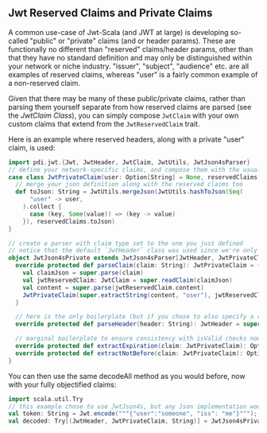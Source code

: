 ## Jwt Reserved Claims and Private Claims

A common use-case of Jwt-Scala (and JWT at large) is developing so-called "public" or "private" claims (and or header params).  These are functionally no different than "reserved" claims/header params, other than that they have no standard definition and may only be distinguished within your network or niche industry. "issuer", "subject", "audience" etc. are all examples of reserved claims, whereas "user" is a fairly common example of a non-reserved claim.

Given that there may be many of these public/private claims, rather than parsing them yourself separate from how reserved claims are parsed (see the *JwtClaim Class*), you can simply compose `JwtClaim` with your own custom claims that extend from the `JwtReservedClaim` trait.

Here is an example where reserved headers, along with a private "user" claim, is used:

```scala
import pdi.jwt.{Jwt, JwtHeader, JwtClaim, JwtUtils, JwtJson4sParser}
// define your network-specific claims, and compose them with the usual reservedClaims
case class JwtPrivateClaim(user: Option[String] = None, reservedClaims: JwtClaim = JwtClaim()) {
  // merge your json definition along with the reserved claims too
  def toJson: String = JwtUtils.mergeJson(JwtUtils.hashToJson(Seq(
      "user" -> user,
    ).collect {
      case (key, Some(value)) => (key -> value)
    }), reservedClaims.toJson)
}

// create a parser with claim type set to the one you just defined
// notice that the default `JwtHeader` class was used since we're only interested in overriding with a custom private claims type in this example
object JwtJson4sPrivate extends JwtJson4sParser[JwtHeader, JwtPrivateClaim] {
  override protected def parseClaim(claim: String): JwtPrivateClaim = {
    val claimJson = super.parse(claim)
    val jwtReservedClaim: JwtClaim = super.readClaim(claimJson)
    val content = super.parse(jwtReservedClaim.content)
    JwtPrivateClaim(super.extractString(content, "user"), jwtReservedClaim.withContent("{}"))
  }

  // here is the only boilerplate (but if you chose to also specify a custom header type then you would make use of this)
  override protected def parseHeader(header: String): JwtHeader = super.readHeader(parse(header))

  // marginal boilerplate to ensure consistency with isValid checks now that your nesting reserved claims into your custom private claims
  override protected def extractExpiration(claim: JwtPrivateClaim): Option[Long] = claim.reservedClaims.expiration
  override protected def extractNotBefore(claim: JwtPrivateClaim): Option[Long] = claim.reservedClaims.notBefore
}
```

You can then use the same decodeAll method as you would before, now with your fully objectified claims:

```scala
import scala.util.Try
// this example chose to use JwtJson4s, but any Json implementation would work the same
val token: String = Jwt.encode("""{"user":"someone", "iss": "me"}""");
val decoded: Try[(JwtHeader, JwtPrivateClaim, String)] = JwtJson4sPrivate.decodeAll(token)
```
